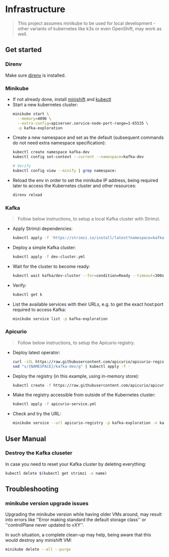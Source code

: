 # Infrastructure

> This project assumes minikube to be used for local development - other variants of kubernetes like k3s or even OpenShift, may work as well.

## Get started

### Direnv

Make sure [direnv](https://direnv.net/) is installed.

### Minikube

* If not already done, install [minishift](https://minikube.sigs.k8s.io/docs/start∏) and [kubectl](https://kubernetes.io/docs/tasks/tools/install-kubectl/)
* Start a new kubernetes cluster:
  ```bash
  minikube start \
    --memory=4096 \
    --extra-config=apiserver.service-node-port-range=1-65535 \
    -p kafka-exploration
  ```
* Create a new namespace and set as the default (subsequent commands do not need extra namespace specification):
  ```bash
  kubectl create namespace kafka-dev
  kubectl config set-context --current --namespace=kafka-dev

  # Verify
  kubectl config view --minify | grep namespace:
  ```
* Reload the env in order to set the minikube IP address, being required later to access the Kubernetes cluster and other resources:
  ```bash
  direnv reload
  ```

### Kafka

> Follow below instructions, to setup a local Kafka cluster with Strimzi.

* Apply Strimzi dependencies:
  ```bash
  kubectl apply -f 'https://strimzi.io/install/latest?namespace=kafka-dev'
  ```
* Deploy a simple Kafka cluster:
  ```bash
  kubectl apply -f dev-cluster.yml
  ```
* Wait for the cluster to become ready:
  ```bash
  kubectl wait kafka/dev-cluster --for=condition=Ready --timeout=300s
  ```
* Verify:
  ```bash
  kubectl get k
  ```
* List the available services with their URLs, e.g. to get the exact host:port required to access Kafka:
  ```bash
  minikube service list -p kafka-exploration
  ```

### Apicurio

> Follow below instructions, to setup the Apicurio registry.

* Deploy latest operator:
  ```bash
  curl -sSL https://raw.githubusercontent.com/apicurio/apicurio-registry-operator/master/docs/resources/install.yaml | \
  sed "s/{NAMESPACE}/kafka-dev/g" | kubectl apply -f -
  ```
* Deploy the registry (in this example, using in-memory store):
  ```bash
  kubectl create -f https://raw.githubusercontent.com/apicurio/apicurio-registry-operator/master/docs/resources/example-cr/in-memory.yaml
  ```
* Make the registry accessible from outside of the Kubernetes cluster:
  ```bash
  kubectl apply -f apicurio-service.yml
  ```
* Check and try the URL:
  ```bash
  minikube service --url apicurio-registry -p kafka-exploration -n kafka-dev
  ```

## User Manual

### Destroy the Kafka cluseter

In case you need to reset your Kafka cluster by deleting everything:

```bash
kubectl delete $(kubectl get strimzi -o name)
```

## Troubleshooting

### minikube version upgrade issues

Upgrading the minikube version while having older VMs around, may result into errors like ''Error making standard the default storage class'' or ''controlPlane never updated to vXY''.

In such situation, a complete clean-up may help, being aware that this would destroy any minishift VM:

```bash
minikube delete --all --purge
```